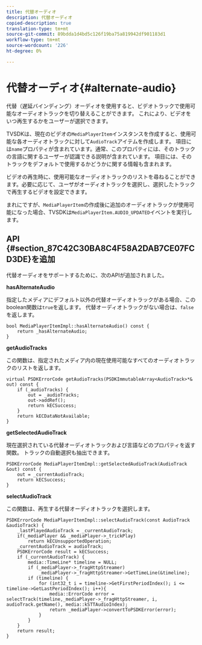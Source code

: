 ```yaml
---
title: 代替オーディオ
description: 代替オーディオ
copied-description: true
translation-type: tm+mt
source-git-commit: 89bdda1d4bd5c126f19ba75a819942df901183d1
workflow-type: tm+mt
source-wordcount: '226'
ht-degree: 0%

---
```



# 代替オーディオ{#alternate-audio}

代替（遅延バインディング）オーディオを使用すると、ビデオトラックで使用可能なオーディオトラックを切り替えることができます。 これにより、ビデオをいつ再生するかをユーザーが選択できます。

<!--<a id="section_E4F9DC28A2944BD08B4190A7F98A8365"></a>-->

TVSDKは、現在のビデオの`MediaPlayerItem`インスタンスを作成すると、使用可能な各オーディオトラックに対して`AudioTrack`アイテムを作成します。 項目には`name`プロパティが含まれています。通常、このプロパティには、そのトラックの言語に関するユーザーが認識できる説明が含まれています。 項目には、そのトラックをデフォルトで使用するかどうかに関する情報も含まれます。

ビデオの再生時に、使用可能なオーディオトラックのリストを尋ねることができます。必要に応じて、ユーザがオーディオトラックを選択し、選択したトラックで再生するビデオを設定できます。

まれにですが、`MediaPlayerItem`の作成後に追加のオーディオトラックが使用可能になった場合、TVSDKは`MediaPlayerItem.AUDIO_UPDATED`イベントを実行します。

## API {#section_87C42C30BA8C4F58A2DAB7CE07FCD3DE}を追加

代替オーディオをサポートするために、次のAPIが追加されました。

**hasAlternateAudio**

指定したメディアにデフォルト以外の代替オーディオトラックがある場合、このboolean関数は`true`を返します。 代替オーディオトラックがない場合は、`false`を返します。

```
bool MediaPlayerItemImpl::hasAlternateAudio() const { 
    return _hasAlternateAudio; 
}
```

**getAudioTracks**

この関数は、指定されたメディア内の現在使用可能なすべてのオーディオトラックのリストを返します。

```
virtual PSDKErrorCode getAudioTracks(PSDKImmutableArray<AudioTrack>*& out) const { 
    if (_audioTracks) { 
        out = _audioTracks; 
        out->addRef(); 
        return kECSuccess; 
    } 
    return kECDataNotAvailable; 
} 
```

**getSelectedAudioTrack**

現在選択されている代替オーディオトラックおよび言語などのプロパティを返す関数。 トラックの自動選択も抽出できます。

```
PSDKErrorCode MediaPlayerItemImpl::getSelectedAudioTrack(AudioTrack &out) const { 
    out = _currentAudioTrack; 
    return kECSuccess; 
}
```

**selectAudioTrack**

この関数は、再生する代替オーディオトラックを選択します。

```
PSDKErrorCode MediaPlayerItemImpl::selectAudioTrack(const AudioTrack &audioTrack) { 
    _lastPlayedAudioTrack = _currentAudioTrack; 
    if(_mediaPlayer && _mediaPlayer->_trickPlay) 
        return kECUnsupportedOperation; 
    _currentAudioTrack = audioTrack; 
    PSDKErrorCode result = kECSuccess; 
    if (_currentAudioTrack) { 
        media::TimeLine* timeline = NULL; 
        if (_mediaPlayer->_fragHttpStreamer) 
            _mediaPlayer->_fragHttpStreamer->GetTimeLine(&timeline); 
        if (timeline) { 
            for (int32_t i = timeline->GetFirstPeriodIndex(); i <= timeline->GetLastPeriodIndex(); i++){ 
                media::ErrorCode error = selectTrack(timeline,_mediaPlayer->_fragHttpStreamer, i, audioTrack.getName(), media::kSTTAudioIndex); 
                return _mediaPlayer->convertToPSDKError(error); 
            } 
        } 
    }   
    return result; 
}
```
